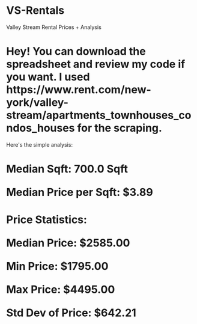 # VS-Rentals
Valley Stream Rental Prices + Analysis 
<h1> Hey! You can download the spreadsheet and review my code if you want. I used https://www.rent.com/new-york/valley-stream/apartments_townhouses_condos_houses for the scraping. </h1>
Here's the simple analysis: 
<h1>Median Sqft: 700.0 Sqft
<p> Median Price per Sqft: $3.89</p></h1>
<h1>Price Statistics: 
<p>Median Price: $2585.00</p>
<p> Min Price: $1795.00 </p>
<p>Max Price: $4495.00</p>
<p>Std Dev of Price: $642.21 </p></h1>

